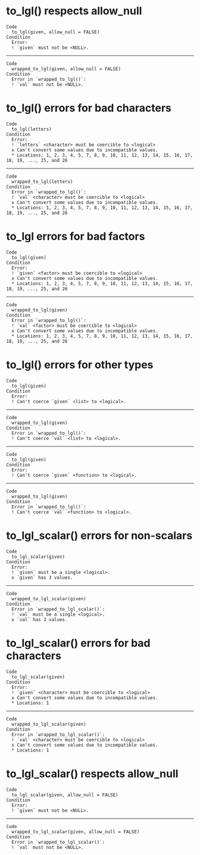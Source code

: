# to_lgl() respects allow_null

    Code
      to_lgl(given, allow_null = FALSE)
    Condition
      Error:
      ! `given` must not be <NULL>.

---

    Code
      wrapped_to_lgl(given, allow_null = FALSE)
    Condition
      Error in `wrapped_to_lgl()`:
      ! `val` must not be <NULL>.

# to_lgl() errors for bad characters

    Code
      to_lgl(letters)
    Condition
      Error:
      ! `letters` <character> must be coercible to <logical>
      x Can't convert some values due to incompatible values.
      * Locations: 1, 2, 3, 4, 5, 7, 8, 9, 10, 11, 12, 13, 14, 15, 16, 17, 18, 19, ..., 25, and 26

---

    Code
      wrapped_to_lgl(letters)
    Condition
      Error in `wrapped_to_lgl()`:
      ! `val` <character> must be coercible to <logical>
      x Can't convert some values due to incompatible values.
      * Locations: 1, 2, 3, 4, 5, 7, 8, 9, 10, 11, 12, 13, 14, 15, 16, 17, 18, 19, ..., 25, and 26

# to_lgl errors for bad factors

    Code
      to_lgl(given)
    Condition
      Error:
      ! `given` <factor> must be coercible to <logical>
      x Can't convert some values due to incompatible values.
      * Locations: 1, 2, 3, 4, 5, 7, 8, 9, 10, 11, 12, 13, 14, 15, 16, 17, 18, 19, ..., 25, and 26

---

    Code
      wrapped_to_lgl(given)
    Condition
      Error in `wrapped_to_lgl()`:
      ! `val` <factor> must be coercible to <logical>
      x Can't convert some values due to incompatible values.
      * Locations: 1, 2, 3, 4, 5, 7, 8, 9, 10, 11, 12, 13, 14, 15, 16, 17, 18, 19, ..., 25, and 26

# to_lgl() errors for other types

    Code
      to_lgl(given)
    Condition
      Error:
      ! Can't coerce `given` <list> to <logical>.

---

    Code
      wrapped_to_lgl(given)
    Condition
      Error in `wrapped_to_lgl()`:
      ! Can't coerce `val` <list> to <logical>.

---

    Code
      to_lgl(given)
    Condition
      Error:
      ! Can't coerce `given` <function> to <logical>.

---

    Code
      wrapped_to_lgl(given)
    Condition
      Error in `wrapped_to_lgl()`:
      ! Can't coerce `val` <function> to <logical>.

# to_lgl_scalar() errors for non-scalars

    Code
      to_lgl_scalar(given)
    Condition
      Error:
      ! `given` must be a single <logical>.
      x `given` has 3 values.

---

    Code
      wrapped_to_lgl_scalar(given)
    Condition
      Error in `wrapped_to_lgl_scalar()`:
      ! `val` must be a single <logical>.
      x `val` has 3 values.

# to_lgl_scalar() errors for bad characters

    Code
      to_lgl_scalar(given)
    Condition
      Error:
      ! `given` <character> must be coercible to <logical>
      x Can't convert some values due to incompatible values.
      * Locations: 1

---

    Code
      wrapped_to_lgl_scalar(given)
    Condition
      Error in `wrapped_to_lgl_scalar()`:
      ! `val` <character> must be coercible to <logical>
      x Can't convert some values due to incompatible values.
      * Locations: 1

# to_lgl_scalar() respects allow_null

    Code
      to_lgl_scalar(given, allow_null = FALSE)
    Condition
      Error:
      ! `given` must not be <NULL>.

---

    Code
      wrapped_to_lgl_scalar(given, allow_null = FALSE)
    Condition
      Error in `wrapped_to_lgl_scalar()`:
      ! `val` must not be <NULL>.

